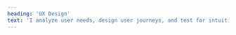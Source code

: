 ```yaml
---
heading: 'UX Design'
text: 'I analyze user needs, design user journeys, and test for intuitiveness and efficiency.'
---
```

